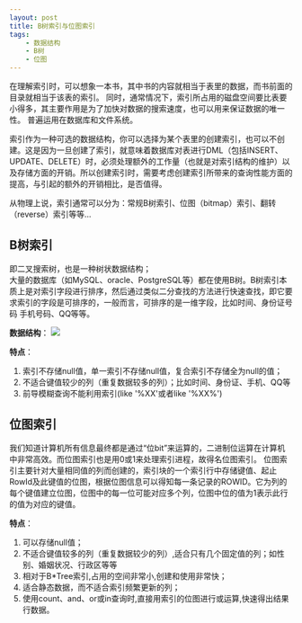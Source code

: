 ```yaml
---
layout: post
title: B树索引与位图索引
tags:
    - 数据结构
    - B树
    - 位图
---
```

在理解索引时，可以想象一本书，其中书的内容就相当于表里的数据，而书前面的目录就相当于该表的索引。
同时，通常情况下，索引所占用的磁盘空间要比表要小得多，其主要作用是为了加快对数据的搜索速度，也可以用来保证数据的唯一性。
普遍运用在数据库和文件系统。

索引作为一种可选的数据结构，你可以选择为某个表里的创建索引，也可以不创建。这是因为一旦创建了索引，就意味着数据库对表进行DML（包括INSERT、UPDATE、DELETE）时，必须处理额外的工作量（也就是对索引结构的维护）以及存储方面的开销。所以创建索引时，需要考虑创建索引所带来的查询性能方面的提高，与引起的额外的开销相比，是否值得。

从物理上说，索引通常可以分为：常规B树索引、位图（bitmap）索引、翻转（reverse）索引等等...

##  B树索引  ##

即二叉搜索树，也是一种树状数据结构；	
大量的数据库（如MySQL、oracle、PostgreSQL等）都在使用B树。B树索引本质上是对索引字段进行排序，然后通过类似二分查找的方法进行快速查找，即它要求索引的字段是可排序的，一般而言，可排序的是一维字段，比如时间、身份证号码  手机号码、QQ等等。

**数据结构**：
![](http://7u2ivm.com1.z0.glb.clouddn.com/b.jpg)

**特点**： 	
1. 索引不存储null值，单一索引不存储null值，复合索引不存储全为null的值；  
2. 不适合键值较少的列（重复数据较多的列）；比如时间、身份证、手机、QQ等  
3. 前导模糊查询不能利用索引(like '%XX'或者like '%XX%')



##  位图索引  ##

我们知道计算机所有信息最终都是通过“位bit”来运算的，二进制位运算在计算机中非常高效。而位图索引也是用0或1来处理索引进程，故得名位图索引。
位图索引主要针对大量相同值的列而创建的，索引块的一个索引行中存储键值、起止RowId及此键值的位图，根据位图信息可以得知每一条记录的ROWID。它为列的每个键值建立位图，位图中的每一位可能对应多个列，位图中位的值为1表示此行的值为对应的键值。


**特点**： 	
1. 可以存储null值；  
2. 不适合键值较多的列（重复数据较少的列）,适合只有几个固定值的列；如性别、婚姻状况、行政区等等   
3. 相对于B*Tree索引,占用的空间非常小,创建和使用非常快；  
4. 适合静态数据，而不适合索引频繁更新的列；  
5. 使用count、and、or或in查询时,直接用索引的位图进行或运算,快速得出结果行数据。  


